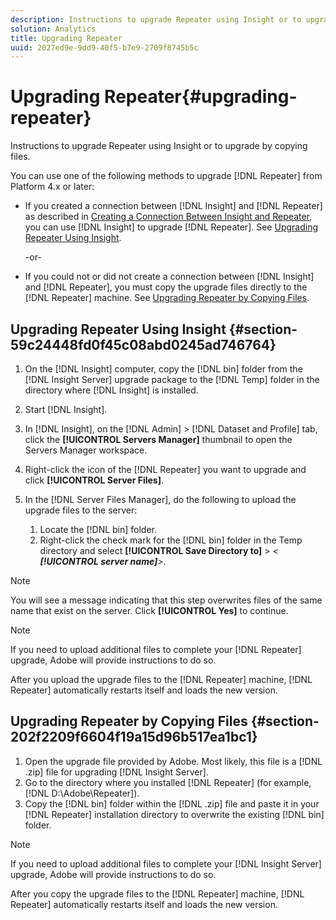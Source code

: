 ```yaml
---
description: Instructions to upgrade Repeater using Insight or to upgrade by copying files.
solution: Analytics
title: Upgrading Repeater
uuid: 2027ed9e-9dd9-40f5-b7e9-2709f8745b5c
---
```


# Upgrading Repeater{#upgrading-repeater}

Instructions to upgrade Repeater using Insight or to upgrade by copying files.

You can use one of the following methods to upgrade [!DNL Repeater] from Platform 4.x or later:

* If you created a connection between [!DNL Insight] and [!DNL Repeater] as described in [Creating a Connection Between Insight and Repeater](../../../../home/c-inst-svr/c-rptr-fntly/c-cnfg-rptr-fntly/t-crt-conn-ins-rptr.md#task-785bfe5f0e31484683e4345038add118), you can use [!DNL Insight] to upgrade [!DNL Repeater]. See [Upgrading Repeater Using Insight](../../../../home/c-inst-svr/c-upgrd-uninst-sftwr/c-upgrd-sftwr/c-upgrd-rptr.md#section-59c24448fd0f45c08abd0245ad746764).

  -or- 

* If you could not or did not create a connection between [!DNL Insight] and [!DNL Repeater], you must copy the upgrade files directly to the [!DNL Repeater] machine. See [Upgrading Repeater by Copying Files](../../../../home/c-inst-svr/c-upgrd-uninst-sftwr/c-upgrd-sftwr/c-upgrd-rptr.md#section-202f2209f6604f19a15d96b517ea1bc1).

## Upgrading Repeater Using Insight {#section-59c24448fd0f45c08abd0245ad746764}

1. On the [!DNL Insight] computer, copy the [!DNL bin] folder from the [!DNL Insight Server] upgrade package to the [!DNL Temp] folder in the directory where [!DNL Insight] is installed. 
1. Start [!DNL Insight]. 
1. In [!DNL Insight], on the [!DNL Admin] > [!DNL Dataset and Profile] tab, click the **[!UICONTROL Servers Manager]** thumbnail to open the Servers Manager workspace. 
1. Right-click the icon of the [!DNL Repeater] you want to upgrade and click **[!UICONTROL Server Files]**. 
1. In the [!DNL Server Files Manager], do the following to upload the upgrade files to the server:

    1. Locate the [!DNL bin] folder. 
    1. Right-click the check mark for the [!DNL bin] folder in the Temp directory and select **[!UICONTROL Save Directory to]** > *< **[!UICONTROL server name]**>*.

>[!NOTE]
>
>You will see a message indicating that this step overwrites files of the same name that exist on the server. Click **[!UICONTROL Yes]** to continue.

>[!NOTE]
>
>If you need to upload additional files to complete your [!DNL Repeater] upgrade, Adobe will provide instructions to do so.

After you upload the upgrade files to the [!DNL Repeater] machine, [!DNL Repeater] automatically restarts itself and loads the new version.

## Upgrading Repeater by Copying Files {#section-202f2209f6604f19a15d96b517ea1bc1}

1. Open the upgrade file provided by Adobe. Most likely, this file is a [!DNL .zip] file for upgrading [!DNL Insight Server]. 
1. Go to the directory where you installed [!DNL Repeater] (for example, [!DNL D:\Adobe\Repeater]). 
1. Copy the [!DNL bin] folder within the [!DNL .zip] file and paste it in your [!DNL Repeater] installation directory to overwrite the existing [!DNL bin] folder.

>[!NOTE]
>
>If you need to upload additional files to complete your [!DNL Insight Server] upgrade, Adobe will provide instructions to do so.

After you copy the upgrade files to the [!DNL Repeater] machine, [!DNL Repeater] automatically restarts itself and loads the new version. 
